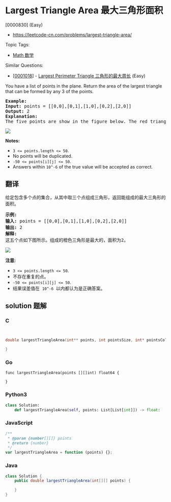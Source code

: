 # Largest Triangle Area 最大三角形面积

[0000830] (Easy)

- https://leetcode-cn.com/problems/largest-triangle-area/

Topic Tags:

- [Math 数学](https://leetcode-cn.com/tag/math/)

Similar Questions:

- [[0001018](https://leetcode-cn.com/problems/largest-perimeter-triangle/)] - [Largest Perimeter Triangle 三角形的最大周长](./0001018.largest-perimeter-triangle.md) (Easy)

You have a list of points in the plane. Return the area of the largest triangle that can be formed by any 3 of the points.

<pre><strong>Example:</strong>
<strong>Input:</strong> points = [[0,0],[0,1],[1,0],[0,2],[2,0]]
<strong>Output:</strong> 2
<strong>Explanation:</strong> 
The five points are show in the figure below. The red triangle is the largest.
</pre>

![](https://s3-lc-upload.s3.amazonaws.com/uploads/2018/04/04/1027.png)

**Notes:**

- `3 <= points.length <= 50`.
- No points will be duplicated.
- `-50 <= points[i][j] <= 50`.
- Answers within `10^-6` of the true value will be accepted as correct.

## 翻译

给定包含多个点的集合，从其中取三个点组成三角形，返回能组成的最大三角形的面积。

<pre><strong>示例:</strong>
<strong>输入:</strong> points = [[0,0],[0,1],[1,0],[0,2],[2,0]]
<strong>输出:</strong> 2
<strong>解释:</strong> 
这五个点如下图所示。组成的橙色三角形是最大的，面积为2。
</pre>

![](https://s3-lc-upload.s3.amazonaws.com/uploads/2018/04/04/1027.png)

**注意:**

- `3 <= points.length <= 50`.
- 不存在重复的点。
- `-50 <= points[i][j] <= 50`.
- 结果误差值在  `10^-6`  以内都认为是正确答案。

## solution 题解

### C

```c


double largestTriangleArea(int** points, int pointsSize, int* pointsColSize){

}


```

### Go

```golang
func largestTriangleArea(points [][]int) float64 {

}
```

### Python3

```python
class Solution:
    def largestTriangleArea(self, points: List[List[int]]) -> float:

```

### JavaScript

```javascript
/**
 * @param {number[][]} points
 * @return {number}
 */
var largestTriangleArea = function (points) {};
```

### Java

```java
class Solution {
    public double largestTriangleArea(int[][] points) {

    }
}
```
